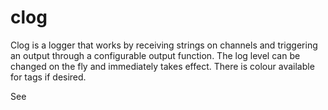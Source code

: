 # clog

Clog is a logger that works by receiving strings on channels and triggering an output through a configurable output function. The log level can be changed on the fly and immediately takes effect. There is colour available for tags if desired.

See
